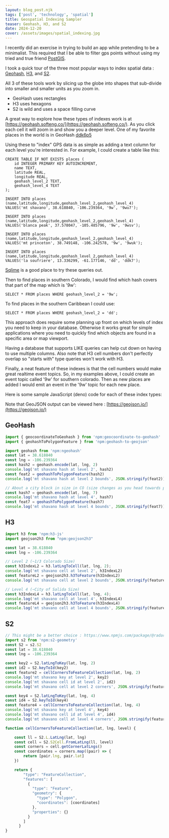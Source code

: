 ```yaml
---
layout: blog_post.njk
tags: ['post', 'technology', 'spatial']
title: Geospatial Indexing Sampler
teaser: Geohash, H3, and S2
date: 2024-12-20
cover: /assets/images/spatial_indexing.jpg
---
```


I recently did an exercise in trying to build an app while pretending to be a minimalist. This required that I be able to filter gps points without using my tried and true friend [PostGIS](https://postgis.net/).

I took a quick tour of the three most popular ways to index spatial data : [Geohash](https://www.npmjs.com/package/ngeohash), [H3](https://h3geo.org/), and [S2](http://s2geometry.io/).

All 3 of these tools work by slicing up the globe into shapes that sub-divide into smaller and smaller units as you zoom in.

- GeoHash uses rectangles 
- H3 uses hexagons
- S2 is wild and uses a space filling curve

A great way to explore how these types of indexes work is at [https://geohash.softeng.co/](https://geohash.softeng.co/). As you click each cell it will zoom in and show you a deeper level. One of my favorite places in the world is in GeoHash [ddk6p5](https://geohash.softeng.co/ddk6p5)

Using these to "index" GPS data is as simple as adding a text column for each level you're interested in. For example, I could create a table like this:

```
CREATE TABLE IF NOT EXISTS places (
    id INTEGER PRIMARY KEY AUTOINCREMENT,
    name TEXT,
    latitude REAL,
    longitude REAL,
    geohash_level_2 TEXT,
    geohash_level_4 TEXT
);

INSERT INTO places (name,latitude,longitude,geohash_level_2,geohash_level_4)
VALUES('mt shavano', 38.618840, -106.239364, '9w', '9wu7');

INSERT INTO places (name,latitude,longitude,geohash_level_2,geohash_level_4)
VALUES('blanca peak', 37.578047, -105.485796, '9w', '9wsv');

INSERT INTO places (name,latitude,longitude,geohash_level_2,geohash_level_4)
VALUES('mt princeton', 38.749148, -106.242578, '9w', '9wuk');

INSERT INTO places (name,latitude,longitude,geohash_level_2,geohash_level_4)
VALUES('la soufriere', 13.336299, -61.177146, 'dd', 'ddk7');
```

[Sqlime](https://sqlime.org/) is a good place to try these queries out.

Then to find places in southern Colorado, I would find which hash covers that part of the map which is '9w':

```
SELECT * FROM places WHERE geohash_level_2 = '9w';
```

To find places in the southern Caribbean I could use:

```
SELECT * FROM places WHERE geohash_level_2 = 'dd';
```

This approach does require some planning up front on which levels of index you need to keep in your database.  Otherwise it works great for simple applications where you need to quickly find which objects are found in a specific area or map viewport.

Having a database that supports LIKE queries can help cut down on having to use multiple columns. Also note that H3 cell numbers don't perfectly overlap so "starts with" type queries won't work with H3.

Finally, a neat feature of these indexes is that the cell numbers would make great realtime event topics.  So, in my examples above, I could create an event topic called '9w' for southern colorado. Then as new places are added I would emit an event in the '9w' topic for each new place.

Here is some sample JavaScript (deno) code for each of these index types:

Note that GeoJSON output can be viewed here : [https://geojson.io/](https://geojson.io/)

## GeoHash

```JavaScript
import { geocoordinateToGeohash } from 'npm:geocoordinate-to-geohash'
import { geohashToPolygonFeature } from 'npm:geohash-to-geojson'

import geohash from 'npm:ngeohash'
const lat = 38.618840
const lng = -106.239364
const hash2 = geohash.encode(lat, lng, 2)
console.log('mt shavano hash at level 2', hash2)
const feat2 = geohashToPolygonFeature(hash2)
console.log('mt shavano hash at level 2 bounds', JSON.stringify(feat2))

// About a city block in size in CO (size changes as you head towards poles)
const hash7 = geohash.encode(lat, lng, 7)
console.log('mt shavano hash at level 4', hash7)
const feat7 = geohashToPolygonFeature(hash7)
console.log('mt shavano hash at level 4 bounds', JSON.stringify(feat7))
```

## H3

```JavaScript
import h3 from 'npm:h3-js'
import geojson2h3 from "npm:geojson2h3"

const lat = 38.618840
const lng = -106.239364

// Level 2 (~1/3 Colorado Size)
const h3IndexL2 = h3.latLngToCell(lat, lng, 2);
console.log('mt shavano cell at level 2', h3IndexL2)
const featureL2 = geojson2h3.h3ToFeature(h3IndexL2)
console.log('mt shavano cell at level 2 bounds', JSON.stringify(featureL2))

// Level 4 (~City of Salida Size)
const h3IndexL4 = h3.latLngToCell(lat, lng, 4);
console.log('mt shavano cell at level 4', h3IndexL4)
const featureL4 = geojson2h3.h3ToFeature(h3IndexL4)
console.log('mt shavano cell at level 4 bounds', JSON.stringify(featureL4))
```

## S2

```JavaScript
// This might be a better choice : https://www.npmjs.com/package/@radarlabs/s2
import s2 from 'npm:s2-geometry'
const S2 = s2.S2
const lat = 38.618840
const lng = -106.239364

const key2 = S2.latLngToKey(lat, lng, 2)
const id2 = S2.keyToId(key2)
const feature2 = cellCornersToFeatureCollection(lat, lng, 2)
console.log('mt shavano key at level 2', key2)
console.log('mt shavano cell id at level 2', id2)
console.log('mt shavano cell at level 2 corners', JSON.stringify(feature2))

const key4 = S2.latLngToKey(lat, lng, 4)
const id4 = S2.keyToId(key4)
const feature4 = cellCornersToFeatureCollection(lat, lng, 4)
console.log('mt shavano key at level 4', key4)
console.log('mt shavano cell id at level 4', id4)
console.log('mt shavano cell at level 4 corners', JSON.stringify(feature4))

function cellCornersToFeatureCollection(lat, lng, level) {

    const ll = S2.L.LatLng(lat, lng)
    const cell = S2.S2Cell.FromLatLng(ll, level)
    const corners = cell.getCornerLatLngs()
    const coordinates = corners.map((pair) => {
        return [pair.lng, pair.lat]
    })

    return {
        "type": "FeatureCollection",
        "features": [
          {
            "type": "Feature",
            "geometry": {
              "type": "Polygon",
              "coordinates": [coordinates]
            },
            "properties": {}
          }
        ]
      }
}
```
